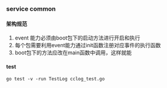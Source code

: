### service common
#### 架构规范
1. event 能力必须由boot包下的启动方法进行开启和执行
2. 每个包需要利用event能力通过init函数注册对应事件的执行函数
3. boot包下的方法应改在main函数中调用，这样就能

#### test
``` 
go test -v -run TestLog cclog_test.go

```